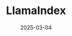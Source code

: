 ---  
layout: startup_page  
title: "LlamaIndex"  
id: "llamaindex.ai"  
permalink: "/llamaindexllamaindex.ai03042025/"  
website: "https://www.llamaindex.ai/"  
funding_round: "Series A"  
funding_amount: "$19M"  
investors: "Norwest Venture Partners, Greylock"  
about: "LlamaIndex enables developers to build custom agents over unstructured data using open source software. Developers can create custom agents that extract information, generate reports and insights, and take specific actions. LlamaIndex offers data connectors and utilities such as LlamaParse to transform unstructured data for AI applications, with a focus on providing a secure, accurate, and easy-to-use platform for building end-to-end knowledge agents."  
markets: "AI, Developer APIs, Enterprise Software, Software"  
hq: "San Francisco, California, United States"  
founded_year: "2023"  
linkedin: "https://www.linkedin.com/company/llamaindex"  
twitter: "https://twitter.com/llama_index"  
instagram: ""  
facebook: ""  
crunchbase: "https://www.crunchbase.com/organization/llamaindex"  
pitchbook: "https://pitchbook.com/profiles/company/528687-73"  

date_display: "04-Mar-2025"  
date: "2025-03-04"

# SEO Optimization  
meta_title: "LlamaIndex - Series A Funding ($19M)"  
meta_description: "LlamaIndex, LlamaIndex enables developers to build custom agents over unstructured data using open source software. Developers can create custom agents that extra..."  
meta_keywords: "LlamaIndex, AI, Developer APIs, Enterprise Software, Software, Series A funding"  
canonical_url: "https://startup.projectstartups.com/llamaindexllamaindex.ai03042025/"  
---
